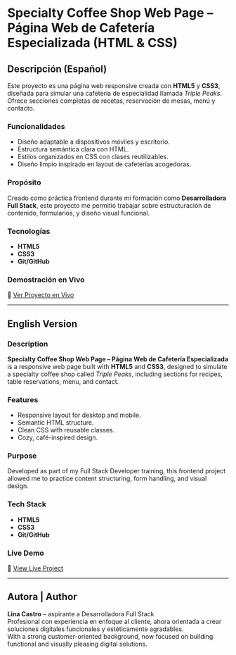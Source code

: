#  Specialty Coffee Shop Web Page – Página Web de Cafetería Especializada (HTML & CSS)

##  Descripción (Español)
Este proyecto es una página web responsive creada con **HTML5** y **CSS3**, diseñada para simular una cafetería de especialidad llamada *Triple Peaks*. Ofrece secciones completas de recetas, reservación de mesas, menú y contacto.

###  Funcionalidades
- Diseño adaptable a dispositivos móviles y escritorio.  
- Estructura semántica clara con HTML.  
- Estilos organizados en CSS con clases reutilizables.  
- Diseño limpio inspirado en layout de cafeterías acogedoras.

###  Propósito
Creado como práctica frontend durante mi formación como **Desarrolladora Full Stack**, este proyecto me permitió trabajar sobre estructuración de contenido, formularios, y diseño visual funcional.

###  Tecnologías
- **HTML5**  
- **CSS3**  
- **Git/GitHub**

###  Demostración en Vivo
🔗 [Ver Proyecto en Vivo](https://lina079.github.io/web_project_coffeeshop/)

---

##  English Version

###  Description
**Specialty Coffee Shop Web Page – Página Web de Cafetería Especializada** is a responsive web page built with **HTML5** and **CSS3**, designed to simulate a specialty coffee shop called *Triple Peaks*, including sections for recipes, table reservations, menu, and contact.

###  Features
- Responsive layout for desktop and mobile.  
- Semantic HTML structure.  
- Clean CSS with reusable classes.  
- Cozy, café-inspired design.

###  Purpose
Developed as part of my Full Stack Developer training, this frontend project allowed me to practice content structuring, form handling, and visual design.

###  Tech Stack
- **HTML5**  
- **CSS3**  
- **Git/GitHub**

###  Live Demo
🔗 [View Live Project](https://lina079.github.io/web_project_coffeeshop/)

---

##  Autora | Author
**Lina Castro** – aspirante a Desarrolladora Full Stack  
Profesional con experiencia en enfoque al cliente, ahora orientada a crear soluciones digitales funcionales y estéticamente agradables.  
With a strong customer-oriented background, now focused on building functional and visually pleasing digital solutions.

